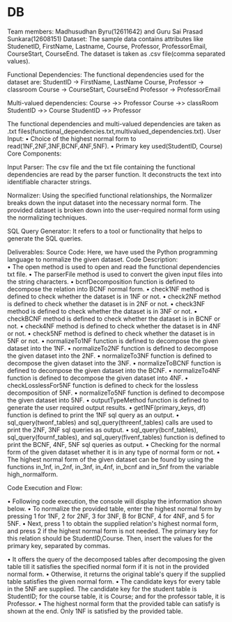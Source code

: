 # DB

Team members: Madhusudhan Byru(12611642) and Guru Sai Prasad Sunkara(12608151)
Dataset: The sample data contains attributes like StudenetID, FirstName, Lastname, Course, Professor, ProfessorEmail, CourseStart, CourseEnd. The dataset is taken as .csv file(comma separated values).

Functional Dependencies: The functional dependencies used for the dataset are:
StudentID -> FirstName, LastName Course, 
Professor -> classroom
Course -> CourseStart, CourseEnd 
Professor -> ProfessorEmail 

Multi-valued dependencies: 
Course ->> Professor 
Course ->> classRoom 
StudentID ->> Course 
StudentID ->> Professor 

The functional dependencies and multi-valued dependencies are taken as .txt files(functional_dependencies.txt,multivalued_dependencies.txt). 
User Input:
 • Choice of the highest normal form to read(1NF,2NF,3NF,BCNF,4NF,5NF).
 • Primary key used(StudentID, Course) Core Components:

Input Parser: The csv file and the txt file containing the functional dependencies are read by the parser function. It deconstructs the text into identifiable character strings.

Normalizer: Using the specified functional relationships, the Normalizer breaks down the input dataset into the necessary normal form. The provided dataset is broken down into the user-required normal form using the normalizing techniques.

SQL Query Generator: It refers to a tool or functionality that helps to generate the SQL queries.

Deliverables: Source Code: Here, we have used the Python programming language to normalize the given dataset.
Code Description:  
• The open method is used to open and read the functional dependencies txt file. 
• The parserFile method is used to convert the given input files into the string characters. 
• bcnfDecomposition function is defined to decompose the relation into BCNF normal form. 
• check1NF method is defined to check whether the dataset is in 1NF or not. 
• check2NF method is defined to check whether the dataset is in 2NF or not. 
• check3NF method is defined to check whether the dataset is in 3NF or not. 
• checkBCNF method is defined to check whether the dataset is in BCNF or not. 
• check4NF method is defined to check whether the dataset is in 4NF or not. 
• check5NF method is defined to check whether the dataset is in 5NF or not. 
• normalizeTo1NF function is defined to decompose the given dataset into the 1NF. 
• normalizeTo2NF function is defined to decompose the given dataset into the 2NF. 
• normalizeTo3NF function is defined to decompose the given dataset into the 3NF. 
• normalizeToBCNF function is defined to decompose the given dataset into the BCNF. 
• normalizeTo4NF function is defined to decompose the given dataset into 4NF. 
• checkLosslessFor5NF function is defined to check for the lossless decomposition of 5NF. 
• normalizeTo5NF function is defined to decompose the given dataset into 5NF. 
• outputTypeMethod function is defined to generate the user required output results. 
• get1NF(primary_keys, df) function is defined to print the 1NF sql query as an output. 
• sql_query(twonf_tables) and sql_query(threenf_tables) calls are used to print the 2NF, 3NF sql queries as output. 
• sql_query(bcnf_tables), sql_query(fournf_tables), and sql_query(fivenf_tables) function is defined to print the BCNF, 4NF, 5NF sql queries as output. 
• Checking for the normal form of the given dataset whether it is in any type of normal form or not. 
• The highest normal form of the given dataset can be found by using the functions in_1nf, in_2nf, in_3nf, in_4nf, in_bcnf and in_5nf from the variable high_normalform.

Code Execution and Flow:

• Following code execution, the console will display the information shown below. • To normalize the provided table, enter the highest normal form by pressing 1 for 1NF, 2 for 2NF, 3 for 3NF, B for BCNF, 4 for 4NF, and 5 for 5NF. • Next, press 1 to obtain the supplied relation's highest normal form, and press 2 if the highest normal form is not needed. The primary key for this relation should be StudentID,Course. Then, insert the values for the primary key, separated by commas. 

• It offers the query of the decomposed tables after decomposing the given table till it satisfies the specified normal form if it is not in the provided normal form. • Otherwise, it returns the original table's query if the supplied table satisfies the given normal form. • The candidate keys for every table in the 5NF are supplied. The candidate key for the student table is StudentID; for the course table, it is Course; and for the professor table, it is Professor. • The highest normal form that the provided table can satisfy is shown at the end. Only 1NF is satisfied by the provided table.
